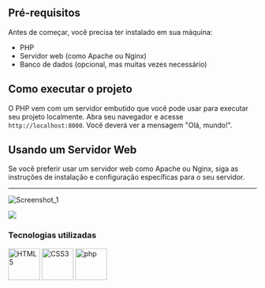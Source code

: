## Pré-requisitos
Antes de começar, você precisa ter instalado em sua máquina:

+ PHP
+ Servidor web (como Apache ou Nginx)
+ Banco de dados (opcional, mas muitas vezes necessário)

## Como executar o projeto
O PHP vem com um servidor embutido que você pode usar para executar seu projeto localmente.
Abra seu navegador e acesse ```http://localhost:8000```. Você deverá ver a mensagem "Olá, mundo!".

## Usando um Servidor Web
Se você preferir usar um servidor web como Apache ou Nginx, siga as instruções de instalação e configuração específicas para o seu servidor.

<hr>

![Screenshot_1](https://github.com/amxanda/cardapio-php/assets/91753947/7dfcc5c7-890d-4057-8650-9c26f3cdc88d)

<p align="">
  <img loading="lazy" src="http://img.shields.io/static/v1?label=STATUS&message=Finalizado&color=GREEN&style=for-the-badge"/>
</p>

<h3 align="left">Tecnologias utilizadas</h3>
<p align="left">
  <img width="64px" alt="HTML5" title="HTML5" src="https://cdn.jsdelivr.net/gh/devicons/devicon/icons/html5/html5-plain.svg" />
  <img width="64px" alt="CSS3" title="CSS3" src="https://cdn.jsdelivr.net/gh/devicons/devicon/icons/css3/css3-original.svg" />
  <img width="64px" alt="php" title="php" src="https://cdn.jsdelivr.net/gh/devicons/devicon@latest/icons/php/php-original.svg" />
</p>
